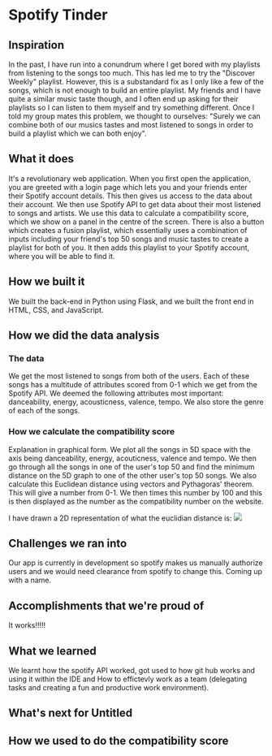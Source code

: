 # Spotify Tinder

## Inspiration
In the past, I have run into a conundrum where I get bored with my playlists from listening to the songs too much. This has led me to try the "Discover Weekly" playlist. However, this is a substandard fix as I only like a few of the songs, which is not enough to build an entire playlist. My friends and I have quite a similar music taste though, and I often end up asking for their playlists so I can listen to them myself and try something different. Once I told my group mates this problem, we thought to ourselves: "Surely we can combine both of our musics tastes and most listened to songs in order to build a playlist which we can both enjoy".

## What it does
It's a revolutionary web application. When you first open the application, you are greeted with a login page which lets you and your friends enter their Spotify account details. This then gives us access to the data about their account. We then use Spotify API to get data about their most listened to songs and artists. We use this data to calculate a compatibility score, which we show on a panel in the centre of the screen. There is also a button which creates a fusion playlist, which essentially uses a combination of inputs including your friend's top 50 songs and music tastes to create a playlist for both of you. It then adds this playlist to your Spotify account, where you will be able to find it.

## How we built it
We built the back-end in Python using Flask, and we built the front end in HTML, CSS, and JavaScript. 

## How we did the data analysis
### The data
We get the most listened to songs from both of the users. Each of these songs has a multitude of attributes scored from 0-1 which we get from the Spotify API. We deemed the following attributes most important: danceability, energy, acousticness, valence, tempo. We also store the genre of each of the songs.

### How we calculate the compatibility score
Explanation in graphical form. We plot all the songs in 5D space with the axis being danceability, energy, acouticness, valence and tempo. We then go through all the songs in one of the user's top 50 and find the minimum distance on the 5D graph to one of the other user's top 50 songs. We also calculate this Euclidean distance using vectors and Pythagoras' theorem. This will give a number from 0-1. We then times this number by 100 and this is then displayed as the number as the compatibility number on the website.

I have drawn a 2D representation of what the euclidian distance is:
![](https://github.com/hja03/TopHackersAndShaggers/blob/main/2d%20representation.PNG)

## Challenges we ran into
Our app is currently in development so spotify makes us manually authorize users and we would need clearance from spotify to change this.
Coming up with a name.

## Accomplishments that we're proud of
It works!!!!!

## What we learned
We learnt how the spotify API worked, got used to how git hub works and using it within the IDE and How to effictevly work as a team (delegating tasks and creating a fun and productive work environment).

## What's next for Untitled


## How we used to do the compatibility score


